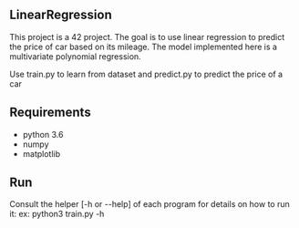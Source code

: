 ## LinearRegression

This project is a 42 project. The goal is to use linear regression to predict the price of car based on its mileage.
The model implemented here is a multivariate polynomial regression.

Use train.py to learn from dataset and predict.py to predict the price of a car

## Requirements

- python 3.6
- numpy
- matplotlib

## Run

Consult the helper [-h or --help] of each program for details on how to run it:
ex: python3 train.py -h
